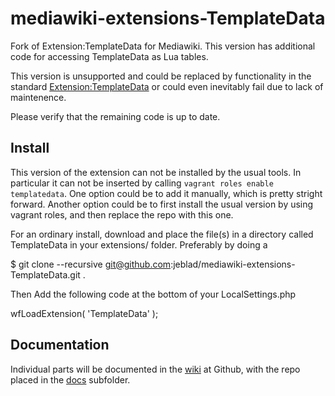 # mediawiki-extensions-TemplateData

Fork of Extension:TemplateData for Mediawiki. This version has additional code for accessing TemplateData as Lua tables.

This version is unsupported and could be replaced by functionality in the standard [Extension:TemplateData](https://mediawiki.org/wiki/Extension:TemplateData) or could even inevitably fail due to lack of maintenence.

Please verify that the remaining code is up to date.

## Install

This version of the extension can not be installed by the usual tools. In particular it can not be inserted by calling `vagrant roles enable templatedata`. One option could be to add it manually, which is pretty stright forward. Another option could be to first install the usual version by using vagrant roles, and then replace the repo with this one.

For an ordinary install, download and place the file(s) in a directory called TemplateData in your extensions/ folder. Preferably by doing a

  $ git clone --recursive git@github.com:jeblad/mediawiki-extensions-TemplateData.git .

Then Add the following code at the bottom of your LocalSettings.php

  wfLoadExtension( 'TemplateData' );

## Documentation

Individual parts will be documented in the [wiki](/jeblad/mediawiki-extensions-TemplateData/wiki) at Github, with the repo placed in the [docs](./docs) subfolder.
